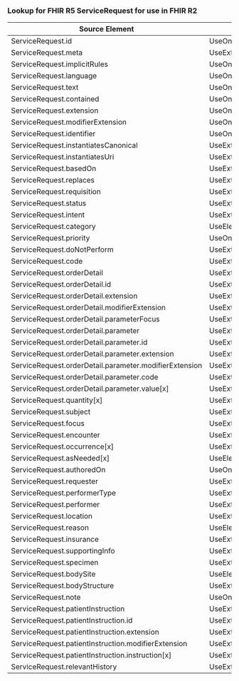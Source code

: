 ### Lookup for FHIR R5 ServiceRequest for use in FHIR R2

| Source Element | Usage | Target |
| -------------- | ----- | ------ |
| ServiceRequest.id | UseOneOfElements | DiagnosticOrder.id,ProcedureRequest.id,ReferralRequest.id |
| ServiceRequest.meta | UseExtension | http://hl7.org/fhir/5.0/StructureDefinition/extension-ServiceRequest.meta |
| ServiceRequest.implicitRules | UseOneOfElements | DiagnosticOrder.implicitRules,ProcedureRequest.implicitRules,ReferralRequest.implicitRules |
| ServiceRequest.language | UseOneOfElements | DiagnosticOrder.language,ProcedureRequest.language,ReferralRequest.language |
| ServiceRequest.text | UseOneOfElements | DiagnosticOrder.text,ProcedureRequest.text,ReferralRequest.text |
| ServiceRequest.contained | UseOneOfElements | DiagnosticOrder.contained,ProcedureRequest.contained,ReferralRequest.contained |
| ServiceRequest.extension | UseOneOfElements | DiagnosticOrder.extension,ProcedureRequest.extension,ReferralRequest.extension |
| ServiceRequest.modifierExtension | UseOneOfElements | DiagnosticOrder.modifierExtension,ProcedureRequest.modifierExtension,ReferralRequest.modifierExtension |
| ServiceRequest.identifier | UseOneOfElements | DiagnosticOrder.identifier,ProcedureRequest.identifier,ReferralRequest.identifier |
| ServiceRequest.instantiatesCanonical | UseExtension | http://hl7.org/fhir/5.0/StructureDefinition/extension-ServiceRequest.instantiatesCanonical |
| ServiceRequest.instantiatesUri | UseExtension | http://hl7.org/fhir/5.0/StructureDefinition/extension-ServiceRequest.instantiatesUri |
| ServiceRequest.basedOn | UseExtension | http://hl7.org/fhir/5.0/StructureDefinition/extension-ServiceRequest.basedOn |
| ServiceRequest.replaces | UseExtension | http://hl7.org/fhir/5.0/StructureDefinition/extension-ServiceRequest.replaces |
| ServiceRequest.requisition | UseExtension | http://hl7.org/fhir/5.0/StructureDefinition/extension-ServiceRequest.requisition |
| ServiceRequest.status | UseExtension | http://hl7.org/fhir/5.0/StructureDefinition/extension-ServiceRequest.status |
| ServiceRequest.intent | UseExtension | http://hl7.org/fhir/5.0/StructureDefinition/extension-ServiceRequest.intent |
| ServiceRequest.category | UseElementRenamed | ReferralRequest.type |
| ServiceRequest.priority | UseOneOfElements | DiagnosticOrder.priority,ProcedureRequest.priority |
| ServiceRequest.doNotPerform | UseExtension | http://hl7.org/fhir/5.0/StructureDefinition/extension-ServiceRequest.doNotPerform |
| ServiceRequest.code | UseExtension | http://hl7.org/fhir/5.0/StructureDefinition/extension-ServiceRequest.code |
| ServiceRequest.orderDetail | UseExtension | http://hl7.org/fhir/5.0/StructureDefinition/extension-ServiceRequest.orderDetail |
| ServiceRequest.orderDetail.id | UseExtensionFromAncestor | - |
| ServiceRequest.orderDetail.extension | UseExtensionFromAncestor | - |
| ServiceRequest.orderDetail.modifierExtension | UseExtensionFromAncestor | - |
| ServiceRequest.orderDetail.parameterFocus | UseExtensionFromAncestor | - |
| ServiceRequest.orderDetail.parameter | UseExtensionFromAncestor | - |
| ServiceRequest.orderDetail.parameter.id | UseExtensionFromAncestor | - |
| ServiceRequest.orderDetail.parameter.extension | UseExtensionFromAncestor | - |
| ServiceRequest.orderDetail.parameter.modifierExtension | UseExtensionFromAncestor | - |
| ServiceRequest.orderDetail.parameter.code | UseExtensionFromAncestor | - |
| ServiceRequest.orderDetail.parameter.value[x] | UseExtensionFromAncestor | - |
| ServiceRequest.quantity[x] | UseExtension | http://hl7.org/fhir/5.0/StructureDefinition/extension-ServiceRequest.quantity |
| ServiceRequest.subject | UseExtension | http://hl7.org/fhir/5.0/StructureDefinition/extension-ServiceRequest.subject |
| ServiceRequest.focus | UseExtension | http://hl7.org/fhir/5.0/StructureDefinition/extension-ServiceRequest.focus |
| ServiceRequest.encounter | UseExtension | http://hl7.org/fhir/5.0/StructureDefinition/extension-ServiceRequest.encounter |
| ServiceRequest.occurrence[x] | UseExtension | http://hl7.org/fhir/5.0/StructureDefinition/extension-ServiceRequest.occurrence |
| ServiceRequest.asNeeded[x] | UseElementRenamed | ProcedureRequest.asNeeded[x] |
| ServiceRequest.authoredOn | UseOneOfElements | ProcedureRequest.orderedOn,ReferralRequest.date |
| ServiceRequest.requester | UseExtension | http://hl7.org/fhir/5.0/StructureDefinition/extension-ServiceRequest.requester |
| ServiceRequest.performerType | UseExtension | http://hl7.org/fhir/5.0/StructureDefinition/extension-ServiceRequest.performerType |
| ServiceRequest.performer | UseExtension | http://hl7.org/fhir/5.0/StructureDefinition/extension-ServiceRequest.performer |
| ServiceRequest.location | UseExtension | http://hl7.org/fhir/5.0/StructureDefinition/extension-ServiceRequest.location |
| ServiceRequest.reason | UseElementRenamed | DiagnosticOrder.reason |
| ServiceRequest.insurance | UseExtension | http://hl7.org/fhir/5.0/StructureDefinition/extension-ServiceRequest.insurance |
| ServiceRequest.supportingInfo | UseExtension | http://hl7.org/fhir/5.0/StructureDefinition/extension-ServiceRequest.supportingInfo |
| ServiceRequest.specimen | UseExtension | http://hl7.org/fhir/5.0/StructureDefinition/extension-ServiceRequest.specimen |
| ServiceRequest.bodySite | UseElementRenamed | ProcedureRequest.bodySite |
| ServiceRequest.bodyStructure | UseExtension | http://hl7.org/fhir/5.0/StructureDefinition/extension-ServiceRequest.bodyStructure |
| ServiceRequest.note | UseOneOfElements | DiagnosticOrder.note,ProcedureRequest.notes |
| ServiceRequest.patientInstruction | UseExtension | http://hl7.org/fhir/5.0/StructureDefinition/extension-ServiceRequest.patientInstruction |
| ServiceRequest.patientInstruction.id | UseExtensionFromAncestor | - |
| ServiceRequest.patientInstruction.extension | UseExtensionFromAncestor | - |
| ServiceRequest.patientInstruction.modifierExtension | UseExtensionFromAncestor | - |
| ServiceRequest.patientInstruction.instruction[x] | UseExtensionFromAncestor | - |
| ServiceRequest.relevantHistory | UseExtension | http://hl7.org/fhir/5.0/StructureDefinition/extension-ServiceRequest.relevantHistory |
